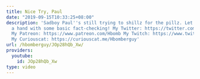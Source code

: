 ```yaml
---
title: Nice Try, Paul
date: "2019-09-15T10:33:25+08:00"
description: 'Sadboy Paul''s still trying to shillz for the pillz. Let''s give him
  a hand with some basic fact-checking! My Twitter: https://twitter.com/hbomberguy
  My Patreon: https://www.patreon.com/Hbomb My Twitch: https://www.twitch.tv/hbomberguy/
  My Curiouscat: https://curiouscat.me/Hbomberguy'
url: /hbomberguy/JOp28hQb_Xw/
providers:
  youtube:
    id: JOp28hQb_Xw
type: video
---
```

